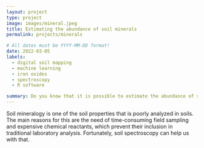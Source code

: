 ```yaml
---
layout: project
type: project
image: images/mineral.jpeg
title: Estimating the abundance of soil minerals
permalink: projects/minerals

# All dates must be YYYY-MM-DD format!
date: 2022-03-05
labels:
  - digital soil mapping
  - machine learning
  - iron oxides
  - spectroscopy
  - R software

summary: Do you know that it is possible to estimate the abundance of specific soil minerals in the soil using soil spectroscopy?
---
```


Soil mineralogy is one of the soil properties that is poorly analyzed in soils. The main reasons for this are the need of time-consuming field sampling and expensive chemical reactants, which prevent their inclusion in traditional laboratory analysis. Fortunately, soil spectroscopy can help us with that. 

